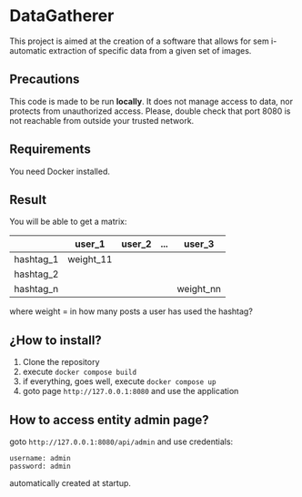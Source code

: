 # DataGatherer

This project is aimed at the creation of a software that allows for sem i-automatic extraction of specific data from a given set of images.


## Precautions

This code is made to be run **locally**. It does not manage access to data, nor protects from unauthorized access. 
Please, double check that port 8080 is not reachable from outside your trusted network.


## Requirements

You need Docker installed.

## Result

You will be able to get a matrix:

|           | user_1    | user_2 | ... | user_3    |
|-----------|-----------|--------|-----|-----------|
| hashtag_1 | weight_11 |        |     |           |
| hashtag_2 |           |        |     |           |
| hashtag_n |           |        |     | weight_nn |

where weight = in how many posts a user has used the hashtag? 

## ¿How to install?

1. Clone the repository
2. execute `docker compose build`
3. if everything, goes well, execute `docker compose up`
4. goto page `http://127.0.0.1:8080` and use the application

## How to access entity admin page?

goto `http://127.0.0.1:8080/api/admin` and use credentials:

```
username: admin
password: admin
```
automatically created at startup.